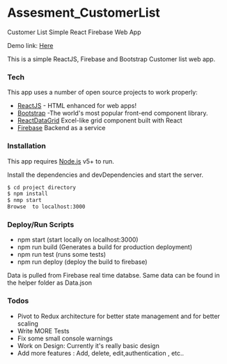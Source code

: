 

   # Assesment_CustomerList

Customer List Simple React Firebase Web App

Demo link: [Here](https://propellerhead-99701.firebaseapp.com)

This is a simple ReactJS, Firebase and Bootstrap Customer list web app.



### Tech

This app uses a number of open source projects to work properly:

* [ReactJS](https://reactjs.org) - HTML enhanced for web apps!
* [Bootstrap](https://getbootstrap.com) -The world's most popular front-end component library.
* [ReactDataGrid](http://adazzle.github.io/react-data-grid/) Excel-like grid component built with React
* [Firebase](firebase.google.com) Backend as a service

### Installation

This app requires [Node.js](https://nodejs.org/) v5+ to run.

Install the dependencies and devDependencies and start the server.

```sh
$ cd project directory
$ npm install 
$ nmp start
Browse  to localhost:3000
```
### Deploy/Run Scripts

- npm start (start locally on localhost:3000)
- npm run build (Generates a build for production deployment)
- npm run test (runs some tests)
- npm run deploy (deploy the build to firebase)



Data is pulled from Firebase real time databse.
Same data can be found in the helper folder as Data.json
### Todos


 - Pivot to Redux architecture for better state management and for better scaling
  - Write MORE Tests
  - Fix some small  console warnings
 - Work on Design: Currently it's really basic design
 - Add more features : Add, delete, edit,authentication , etc..
